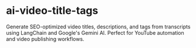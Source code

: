 # ai-video-title-tags
Generate SEO-optimized video titles, descriptions, and tags from transcripts using LangChain and Google's Gemini AI. Perfect for YouTube automation and video publishing workflows.
